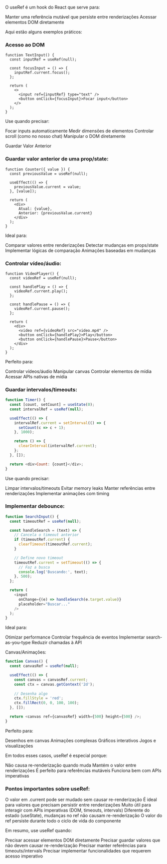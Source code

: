 O useRef é um hook do React que serve para:

Manter uma referência mutável que persiste entre renderizações
Acessar elementos DOM diretamente

Aqui estão alguns exemplos práticos:


### Acesso ao DOM

```tsx
function TextInput() {
  const inputRef = useRef(null);

  const focusInput = () => {
    inputRef.current.focus();
  };

  return (
    <>
      <input ref={inputRef} type="text" />
      <button onClick={focusInput}>Focar input</button>
    </>
  );
}
```
Use quando precisar:

Focar inputs automaticamente
Medir dimensões de elementos
Controlar scroll (como no nosso chat)
Manipular o DOM diretamente


Guardar Valor Anterior


### Guardar valor anterior de uma prop/state:

```tsx
function Counter({ value }) {
  const previousValue = useRef(null);

  useEffect(() => {
    previousValue.current = value;
  }, [value]);

  return (
    <div>
      Atual: {value}, 
      Anterior: {previousValue.current}
    </div>
  );
}
```
Ideal para:

Comparar valores entre renderizações
Detectar mudanças em props/state
Implementar lógicas de comparação
Animações baseadas em mudanças

### Controlar vídeo/áudio:

```tsx
function VideoPlayer() {
  const videoRef = useRef(null);

  const handlePlay = () => {
    videoRef.current.play();
  };

  const handlePause = () => {
    videoRef.current.pause();
  };

  return (
    <div>
      <video ref={videoRef} src="video.mp4" />
      <button onClick={handlePlay}>Play</button>
      <button onClick={handlePause}>Pause</button>
    </div>
  );
}
```
Perfeito para:

Controlar vídeos/áudio
Manipular canvas
Controlar elementos de mídia
Acessar APIs nativas de mídia


### Guardar intervalos/timeouts:


```js
function Timer() {
  const [count, setCount] = useState(0);
  const intervalRef = useRef(null);

  useEffect(() => {
    intervalRef.current = setInterval(() => {
      setCount(c => c + 1);
    }, 1000);

    return () => {
      clearInterval(intervalRef.current);
    };
  }, []);

  return <div>Count: {count}</div>;
}
```
Use quando precisar:

Limpar intervalos/timeouts
Evitar memory leaks
Manter referências entre renderizações
Implementar animações com timing

### Implementar debounce:
```js
function SearchInput() {
  const timeoutRef = useRef(null);

  const handleSearch = (text) => {
    // Cancela o timeout anterior
    if (timeoutRef.current) {
      clearTimeout(timeoutRef.current);
    }

    // Define novo timeout
    timeoutRef.current = setTimeout(() => {
      // Faz a busca
      console.log('Buscando:', text);
    }, 500);
  };

  return (
    <input 
      onChange={(e) => handleSearch(e.target.value)} 
      placeholder="Buscar..."
    />
  );
}
```
Ideal para:

Otimizar performance
Controlar frequência de eventos
Implementar search-as-you-type
Reduzir chamadas à API


Canvas/Animações:
```js
function Canvas() {
  const canvasRef = useRef(null);

  useEffect(() => {
    const canvas = canvasRef.current;
    const ctx = canvas.getContext('2d');
    
    // Desenha algo
    ctx.fillStyle = 'red';
    ctx.fillRect(0, 0, 100, 100);
  }, []);

  return <canvas ref={canvasRef} width={500} height={500} />;
}
```
Perfeito para:

Desenhos em canvas
Animações complexas
Gráficos interativos
Jogos e visualizações

Em todos esses casos, useRef é especial porque:

Não causa re-renderização quando muda
Mantém o valor entre renderizações
É perfeito para referências mutáveis
Funciona bem com APIs imperativas

### Pontos importantes sobre useRef:

O valor em .current pode ser mudado sem causar re-renderização
É ideal para valores que precisam persistir entre renderizações
Muito útil para interagir com APIs imperativas (DOM, timeouts, intervals)
Diferente do estado (useState), mudanças no ref não causam re-renderização
O valor do ref persiste durante todo o ciclo de vida do componente

Em resumo, use useRef quando:

Precisar acessar elementos DOM diretamente
Precisar guardar valores que não devem causar re-renderização
Precisar manter referências para timeouts/intervals
Precisar implementar funcionalidades que requerem acesso imperativo